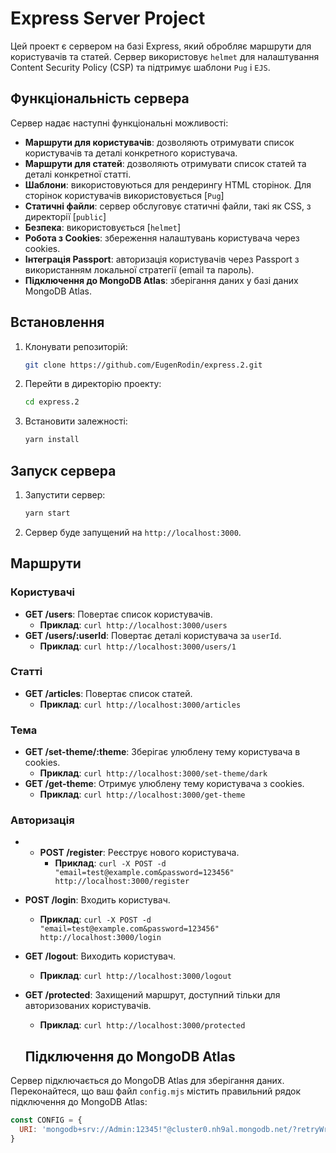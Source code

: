 # Express Server Project

Цей проект є сервером на базі Express, який обробляє маршрути для користувачів та статей. Сервер використовує `helmet` для налаштування Content Security Policy (CSP) та підтримує шаблони `Pug` і `EJS`.

## Функціональність сервера
Сервер надає наступні функціональні можливості:
- **Маршрути для користувачів**: дозволяють отримувати список користувачів та деталі конкретного користувача.
- **Маршрути для статей**: дозволяють отримувати список статей та деталі конкретної статті.
- **Шаблони**: використовуються для рендерингу HTML сторінок. Для сторінок користувачів використовується [`Pug`]
- **Статичні файли**: сервер обслуговує статичні файли, такі як CSS, з директорії [`public`]
- **Безпека**: використовується [`helmet`]
- **Робота з Cookies**: збереження налаштувань користувача через cookies.
- **Інтеграція Passport**: авторизація користувачів через Passport з використанням локальної стратегії (email та пароль).
- **Підключення до MongoDB Atlas**: зберігання даних у базі даних MongoDB Atlas.

## Встановлення
1. Клонувати репозиторій:
    ```sh
    git clone https://github.com/EugenRodin/express.2.git
    ```
2. Перейти в директорію проекту:
    ```sh
    cd express.2
    ```
3. Встановити залежності:
    ```sh
    yarn install
    ```

## Запуск сервера
1. Запустити сервер:
    ```sh
    yarn start
    ```
2. Сервер буде запущений на `http://localhost:3000`.

## Маршрути

### Користувачі
- **GET /users**: Повертає список користувачів.
    - **Приклад**: `curl http://localhost:3000/users`
- **GET /users/:userId**: Повертає деталі користувача за `userId`.
    - **Приклад**: `curl http://localhost:3000/users/1`

### Статті
- **GET /articles**: Повертає список статей.
    - **Приклад**: `curl http://localhost:3000/articles`

### Тема
- **GET /set-theme/:theme**: Зберігає улюблену тему користувача в cookies.
    - **Приклад**: `curl http://localhost:3000/set-theme/dark`
- **GET /get-theme**: Отримує улюблену тему користувача з cookies.
    - **Приклад**: `curl http://localhost:3000/get-theme`

### Авторизація
- - **POST /register**: Реєструє нового користувача.
    - **Приклад**: `curl -X POST -d "email=test@example.com&password=123456" http://localhost:3000/register`
- **POST /login**: Входить користувач.
    - **Приклад**: `curl -X POST -d "email=test@example.com&password=123456" http://localhost:3000/login`
- **GET /logout**: Виходить користувач.
    - **Приклад**: `curl http://localhost:3000/logout`
- **GET /protected**: Захищений маршрут, доступний тільки для авторизованих користувачів.
    - **Приклад**: `curl http://localhost:3000/protected`

    ## Підключення до MongoDB Atlas
Сервер підключається до MongoDB Atlas для зберігання даних. Переконайтеся, що ваш файл `config.mjs` містить правильний рядок підключення до MongoDB Atlas:

```javascript
const CONFIG = {
  URI: 'mongodb+srv://Admin:12345!"@cluster0.nh9al.mongodb.net/?retryWrites=true&w=majority&appName=Cluster0'
}
